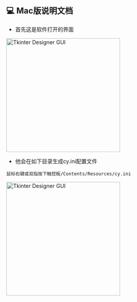 ## 💻 Mac版说明文档

- 首先这是软件打开的界面

<img width="300" alt="Tkinter Designer GUI" src="https://github.com/dapaoxixixi/feiyoung/blob/main/Image/pc1.png">

- 他会在如下目录生成cy.ini配置文件

```
鼠标右键或双指按下触控板/Contents/Resources/cy.ini
```

<img width="300" alt="Tkinter Designer GUI" src="https://github.com/dapaoxixixi/feiyoung/blob/main/Image/pc4.png">
